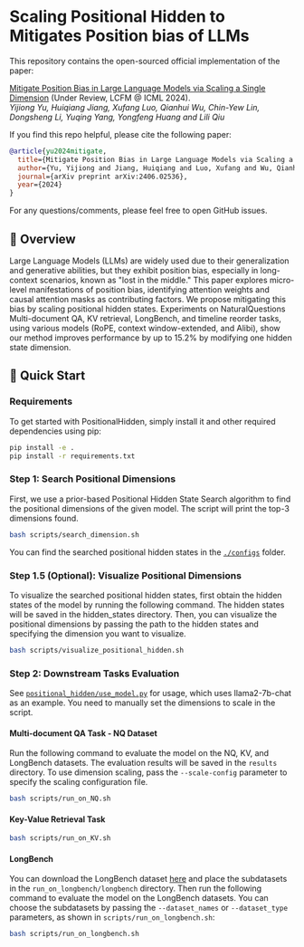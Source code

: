 # Scaling Positional Hidden to Mitigates Position bias of LLMs

This repository contains the open-sourced official implementation of the paper:

[Mitigate Position Bias in Large Language Models via Scaling a Single Dimension](https://arxiv.org/abs/2406.02536) (Under Review, LCFM @ ICML 2024).<br/>
_Yijiong Yu, Huiqiang Jiang, Xufang Luo, Qianhui Wu, Chin-Yew Lin, Dongsheng Li, Yuqing Yang, Yongfeng Huang and Lili Qiu_

If you find this repo helpful, please cite the following paper:

```bibtex
@article{yu2024mitigate,
  title={Mitigate Position Bias in Large Language Models via Scaling a Single Dimension},
  author={Yu, Yijiong and Jiang, Huiqiang and Luo, Xufang and Wu, Qianhui and Lin, Chin-Yew and Li, Dongsheng and Yang, Yuqing and Huang, Yongfeng and Qiu, Lili},
  journal={arXiv preprint arXiv:2406.02536},
  year={2024}
}
```

For any questions/comments, please feel free to open GitHub issues.

## 🎥 Overview

Large Language Models (LLMs) are widely used due to their generalization and generative abilities, but they exhibit position bias, especially in long-context scenarios, known as "lost in the middle." This paper explores micro-level manifestations of position bias, identifying attention weights and causal attention masks as contributing factors. We propose mitigating this bias by scaling positional hidden states. Experiments on NaturalQuestions Multi-document QA, KV retrieval, LongBench, and timeline reorder tasks, using various models (RoPE, context window-extended, and Alibi), show our method improves performance by up to 15.2% by modifying one hidden state dimension.

## 🎯 Quick Start

### Requirements

To get started with PositionalHidden, simply install it and other required dependencies using pip:

```bash
pip install -e .
pip install -r requirements.txt
```

### Step 1: Search Positional Dimensions

First, we use a prior-based Positional Hidden State Search algorithm to find the positional dimensions of the given model. The script will print the top-3 dimensions found.

```bash
bash scripts/search_dimension.sh
```

You can find the searched positional hidden states in the [`./configs`](./configs) folder.

### Step 1.5 (Optional): Visualize Positional Dimensions

To visualize the searched positional hidden states, first obtain the hidden states of the model by running the following command. The hidden states will be saved in the hidden_states directory. Then, you can visualize the positional dimensions by passing the path to the hidden states and specifying the dimension you want to visualize.

```bash
bash scripts/visualize_positional_hidden.sh
```

### Step 2: Downstream Tasks Evaluation

See [`positional_hidden/use_model.py`](positional_hidden/use_model.py) for usage, which uses llama2-7b-chat as an example. You need to manually set the dimensions to scale in the script.

#### Multi-document QA Task - NQ Dataset
Run the following command to evaluate the model on the NQ, KV, and LongBench datasets. The evaluation results will be saved in the `results` directory. To use dimension scaling, pass the `--scale-config` parameter to specify the scaling configuration file.

```bash
bash scripts/run_on_NQ.sh
```

#### Key-Value Retrieval Task
```bash
bash scripts/run_on_KV.sh
```

#### LongBench
You can download the LongBench dataset [here](https://huggingface.co/datasets/THUDM/LongBench) and place the subdatasets in the `run_on_longbench/longbench` directory. 
Then run the following command to evaluate the model on the LongBench datasets. You can choose the subdatasets by passing the `--dataset_names` or `--dataset_type` parameters, 
as shown in ```scripts/run_on_longbench.sh```:
```bash
bash scripts/run_on_longbench.sh
```
